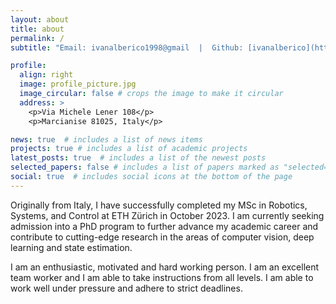 ```yaml
---
layout: about
title: about
permalink: /
subtitle: "Email: ivanalberico1998@gmail  |  Github: [ivanalberico](https://github.com/ivanalberico)  |  Linkedin: [Ivan Alberico](https://www.linkedin.com/in/ivan-alberico-5793581a4/)" 

profile:
  align: right
  image: profile_picture.jpg
  image_circular: false # crops the image to make it circular
  address: >
    <p>Via Michele Lener 108</p>
    <p>Marcianise 81025, Italy</p>

news: true  # includes a list of news items
projects: true # includes a list of academic projects
latest_posts: true  # includes a list of the newest posts
selected_papers: false # includes a list of papers marked as "selected={true}"
social: true  # includes social icons at the bottom of the page
---
```


Originally from Italy, I have successfully completed my MSc in Robotics, Systems, and Control at ETH Zürich in October 2023. I am currently seeking admission into a PhD program to further advance my academic career and contribute to cutting-edge research in the areas of computer vision, deep learning and state estimation.

I am an enthusiastic, motivated and hard working person. I am an excellent team worker and I am able to take instructions from all levels. I am able to work well under pressure and adhere to strict deadlines.